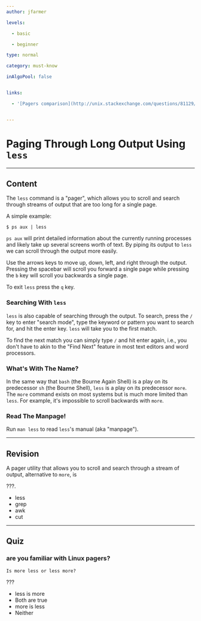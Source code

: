 ```yaml
---
author: jfarmer

levels:

  - basic

  - beginner

type: normal

category: must-know

inAlgoPool: false


links:

  - '[Pagers comparison](http://unix.stackexchange.com/questions/81129/what-are-the-differences-between-most-more-and-less){website}'


---
```


# Paging Through Long Output Using `less`

---
## Content

The `less` command is a "pager", which allows you to scroll and search through streams of output that are too long for a single page.

A simple example:

```shell
$ ps aux | less
```

`ps aux` will print detailed information about the currently running processes and likely take up several screens worth of text.  By piping its output to `less` we can scroll through the output more easily.

Use the arrows keys to move up, down, left, and right through the output.  Pressing the spacebar will scroll you forward a single page while pressing the `b` key will scroll you backwards a single page.

To exit `less` press the `q` key.

### Searching With `less`

`less` is also capable of searching through the output.  To search, press the `/` key to enter "search mode", type the keyword or pattern you want to search for, and hit the enter key.  `less` will take you to the first match.

To find the next match you can simply type `/` and hit enter again, i.e., you don't have to  akin to the "Find Next" feature in most text editors and word processors.

### What's With The Name?

In the same way that `bash` (the Bourne Again Shell) is a play on its predecessor `sh` (the Bourne Shell), `less` is a play on its predecessor `more`.  The `more` command exists on most systems but is much more limited than `less`.  For example, it's impossible to scroll backwards with `more`.

### Read The Manpage!

Run `man less` to read `less`'s manual (aka "manpage").

---
## Revision

A pager utility that allows you to scroll and search through a stream of output, alternative to `more`,  is

???.

* less
* grep
* awk
* cut

---
## Quiz
### are you familiar with Linux pagers?

```
Is more less or less more?
```

???

* less is more
* Both are true
* more is less
* Neither
